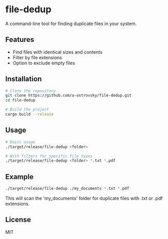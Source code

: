 # file-dedup

A command-line tool for finding duplicate files in your system.

## Features

- Find files with identical sizes and contents
- Filter by file extensions
- Option to exclude empty files

## Installation

```bash
# Clone the repository
git clone https://github.com/a-ostrovsky/file-dedup.git
cd file-dedup

# Build the project
cargo build --release
```

## Usage

```bash
# Basic usage
./target/release/file-dedup <folder>

# With filters for specific file types
./target/release/file-dedup <folder> *.txt *.pdf
```

## Example

```bash
./target/release/file-dedup ./my_documents *.txt *.pdf
```

This will scan the 'my_documents' folder for duplicate files with .txt or .pdf extensions.

## License

MIT 